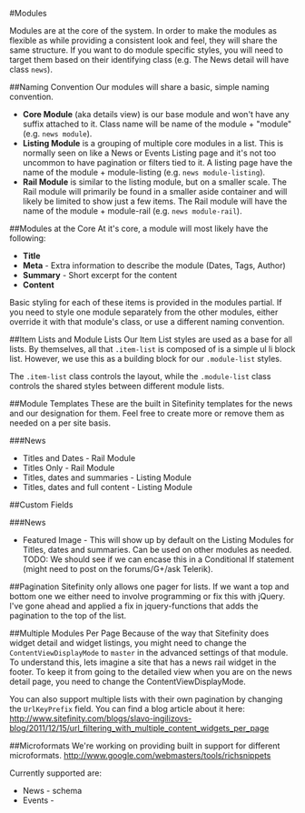 #Modules

Modules are at the core of the system. In order to make the modules as flexible as while providing a consistent look and feel, they will share the same structure. If you want to do module specific styles, you will need to target them based on their identifying class (e.g. The News detail will have class `news`).

##Naming Convention
Our modules will share a basic, simple naming convention.
- **Core Module** (aka details view) is our base module and won't have any suffix attached to it. Class name will be name of the module + "module" (e.g. `news module`).
- **Listing Module** is a grouping of multiple core modules in a list. This is normally seen on like a News or Events Listing page and it's not too uncommon to have pagination or filters tied to it. A listing page have the name of the module + module-listing (e.g. `news module-listing`).
- **Rail Module** is similar to the listing module, but on a smaller scale. The Rail module will primarily be found in a smaller aside container and will likely be limited to show just a few items. The Rail module will have the name of the module + module-rail (e.g. `news module-rail`).

##Modules at the Core
At it's core, a module will most likely have the following: 

- **Title** 
- **Meta** - Extra information to describe the module (Dates, Tags, Author)
- **Summary** - Short excerpt for the content
- **Content**

Basic styling for each of these items is provided in the modules partial.  If you need to style one module separately from the other modules, either override it with that module's class, or use a different naming convention.

##Item Lists and Module Lists
Our Item List styles are used as a base for all lists.  By themselves, all that `.item-list` is composed of is a simple ul li block list. However, we use this as a building block for our `.module-list` styles.  

The `.item-list` class controls the layout, while the `.module-list` class controls the shared styles between different module lists.

##Module Templates
These are the built in Sitefinity templates for the news and our designation for them. Feel free to create more or remove them as needed on a per site basis.

###News
- Titles and Dates - Rail Module
- Titles Only - Rail Module
- Titles, dates and summaries - Listing Module
- Titles, dates and full content - Listing Module

##Custom Fields

###News
- Featured Image - This will show up by default on the Listing Modules for Titles, dates and summaries. Can be used on other modules as needed. TODO: We should see if we can encase this in a Conditional If statement (might need to post on the forums/G+/ask Telerik).

##Pagination
Sitefinity only allows one pager for lists. If we want a top and bottom one we either need to involve programming or fix this with jQuery. I've gone ahead and applied a fix in jquery-functions that adds the pagination to the top of the list. 

##Multiple Modules Per Page
Because of the way that Sitefinity does widget detail and widget listings, you might need to change the `ContentViewDisplayMode` to `master` in the advanced settings of that module. To understand this, lets imagine a site that has a news rail widget in the footer.  To keep it from going to the detailed view when you are on the news detail page, you need to change the ContentViewDisplayMode.

You can also support multiple lists with their own pagination by changing the `UrlKeyPrefix` field. You can find a blog article about it here: http://www.sitefinity.com/blogs/slavo-ingilizovs-blog/2011/12/15/url_filtering_with_multiple_content_widgets_per_page

##Microformats
We're working on providing built in support for different microformats. http://www.google.com/webmasters/tools/richsnippets


Currently supported are:

- News - schema
- Events - 